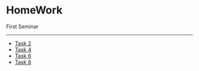 HomeWork
========
First Seminar
_____________
- [Task 2](https://github.com/allseenn/cSharp/blob/main/01.Tasks/02/Program.cs)
- [Task 4](https://github.com/allseenn/cSharp/blob/main/01.Tasks/04/Program.cs)
- [Task 6](https://github.com/allseenn/cSharp/blob/main/01.Tasks/06/Program.cs)
- [Task 8](https://github.com/allseenn/cSharp/blob/main/01.Tasks/08/Program.cs)